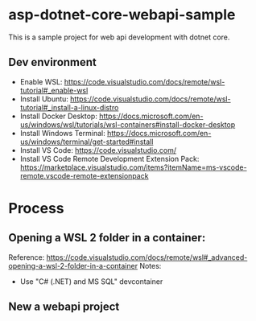 # asp-dotnet-core-webapi-sample
This is a sample project for web api development with dotnet core.
## Dev environment
* Enable WSL: https://code.visualstudio.com/docs/remote/wsl-tutorial#_enable-wsl
* Install Ubuntu: https://code.visualstudio.com/docs/remote/wsl-tutorial#_install-a-linux-distro
* Install Docker Desktop: https://docs.microsoft.com/en-us/windows/wsl/tutorials/wsl-containers#install-docker-desktop
* Install Windows Terminal: https://docs.microsoft.com/en-us/windows/terminal/get-started#install
* Install VS Code: https://code.visualstudio.com/
* Install VS Code Remote Development Extension Pack: https://marketplace.visualstudio.com/items?itemName=ms-vscode-remote.vscode-remote-extensionpack
# Process
## Opening a WSL 2 folder in a container: 
Reference: https://code.visualstudio.com/docs/remote/wsl#_advanced-opening-a-wsl-2-folder-in-a-container
Notes:
* Use "C# (.NET) and MS SQL" devcontainer
## New a webapi project